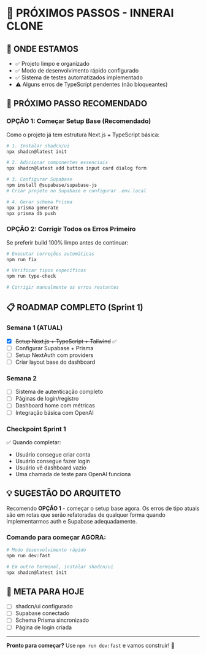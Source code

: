 # 🎯 PRÓXIMOS PASSOS - INNERAI CLONE

## 📍 ONDE ESTAMOS
- ✅ Projeto limpo e organizado
- ✅ Modo de desenvolvimento rápido configurado
- ✅ Sistema de testes automatizados implementado
- ⚠️ Alguns erros de TypeScript pendentes (não bloqueantes)

## 🚀 PRÓXIMO PASSO RECOMENDADO

### **OPÇÃO 1: Começar Setup Base (Recomendado)**
Como o projeto já tem estrutura Next.js + TypeScript básica:

```bash
# 1. Instalar shadcn/ui
npx shadcn@latest init

# 2. Adicionar componentes essenciais
npx shadcn@latest add button input card dialog form

# 3. Configurar Supabase
npm install @supabase/supabase-js
# Criar projeto no Supabase e configurar .env.local

# 4. Gerar schema Prisma
npx prisma generate
npx prisma db push
```

### **OPÇÃO 2: Corrigir Todos os Erros Primeiro**
Se preferir build 100% limpo antes de continuar:

```bash
# Executar correções automáticas
npm run fix

# Verificar tipos específicos
npm run type-check

# Corrigir manualmente os erros restantes
```

## 📋 ROADMAP COMPLETO (Sprint 1)

### Semana 1 (ATUAL)
- [x] ~~Setup Next.js + TypeScript + Tailwind~~ ✅
- [ ] Configurar Supabase + Prisma
- [ ] Setup NextAuth com providers
- [ ] Criar layout base do dashboard

### Semana 2
- [ ] Sistema de autenticação completo
- [ ] Páginas de login/registro
- [ ] Dashboard home com métricas
- [ ] Integração básica com OpenAI

### Checkpoint Sprint 1
✅ Quando completar:
- Usuário consegue criar conta
- Usuário consegue fazer login
- Usuário vê dashboard vazio
- Uma chamada de teste para OpenAI funciona

## 💡 SUGESTÃO DO ARQUITETO

Recomendo **OPÇÃO 1** - começar o setup base agora. Os erros de tipo atuais são em rotas que serão refatoradas de qualquer forma quando implementarmos auth e Supabase adequadamente.

### Comando para começar AGORA:
```bash
# Modo desenvolvimento rápido
npm run dev:fast

# Em outro terminal, instalar shadcn/ui
npx shadcn@latest init
```

## 🎯 META PARA HOJE
- [ ] shadcn/ui configurado
- [ ] Supabase conectado
- [ ] Schema Prisma sincronizado
- [ ] Página de login criada

---

**Pronto para começar?** Use `npm run dev:fast` e vamos construir! 🚀